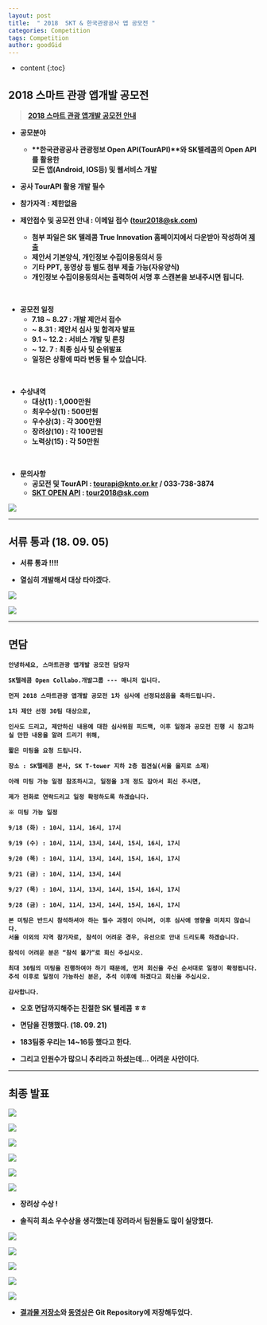 ```yaml
---
layout: post
title:  " 2018  SKT & 한국관광공사 앱 공모전 "
categories: Competition
tags: Competition
author: goodGid
---
```

* content
{:toc}


## 2018 스마트 관광 앱개발 공모전

> <b>[2018 스마트 관광 앱개발 공모전 안내](http://api.visitkorea.or.kr/customer/noticeView.do?notifyNo=43)<b>

* 공모분야
	- **한국관광공사 관광정보 Open API(TourAPI)**와 **SK텔레콤**의 Open API를 활용한 <br> 모든 앱(Android, IOS등) 및 웹서비스 개발 

* 공사 TourAPI 활용 개발 필수 

* 참가자격 : 제한없음 

* 제안접수 및 공모전 안내 : 이메일 접수 (tour2018@sk.com) 
	- 첨부 파일은 SK 텔레콤 True Innovation 홈페이지에서 다운받아 작성하여 [제출](http://www.true-inno.com/sub/noticeView?sSeq=85&sKey=&sWord=&cPage=1&topYn=N)
    - 제안서 기본양식, 개인정보 수집이용동의서 등 
	- 기타 PPT, 동영상 등 별도 첨부 제출 가능(자유양식) 
    - 개인정보 수집이용동의서는 출력하여 서명 후 스캔본을 보내주시면 됩니다. 

<br>

* 공모전 일정 
   - 7.18 ~ 8.27 : 개발 제안서 접수 
   - ~ 8.31 : 제안서 심사 및 합격자 발표 
   - 9.1 ~ 12.2 : 서비스 개발 및 론칭 
   - ~ 12. 7 : 최종 심사 및 순위발표 
   - 일정은 상황에 따라 변동 될 수 있습니다. 

<br>

* 수상내역
    - 대상(1) : 1,000만원
    - 최우수상(1) : 500만원
    - 우수상(3) : 각 300만원
    - 장려상(10) : 각 100만원
    - 노력상(15) : 각 50만원

<br>

* 문의사항
	- 공모전 및 TourAPI : tourapi@knto.or.kr / 033-738-3874 
	- [SKT OPEN API](http://www.true-inno.com/sub/noticeView?sSeq=85&sKey=&sWord=&cPage=1&topYn=N) : tour2018@sk.com 














![](/assets/img/competition/2018_koreatour_app_competition_3.png)


---

## 서류 통과 (18. 09. 05)

* 서류 통과 !!!! 

* 열심히 개발해서 대상 타야겠다.

![](/assets/img/competition/2018_koreatour_app_competition_1.png)

![](/assets/img/competition/2018_koreatour_app_competition_2.png)


---

## 면담 

```
안녕하세요, 스마트관광 앱개발 공모전 담당자

SK텔레콤 Open Collabo.개발그룹 --- 매니저 입니다.

먼저 2018 스마트관광 앱개발 공모전 1차 심사에 선정되셨음을 축하드립니다.

1차 제안 선정 30팀 대상으로,

인사도 드리고, 제안하신 내용에 대한 심사위원 피드백, 이후 일정과 공모전 진행 시 참고하실 만한 내용을 알려 드리기 위해,

짧은 미팅을 요청 드립니다.

장소 : SK텔레콤 본사, SK T-tower 지하 2층 접견실(서울 을지로 소재)

아래 미팅 가능 일정 참조하시고, 일정을 3개 정도 잡아서 회신 주시면,

제가 전화로 연락드리고 일정 확정하도록 하겠습니다.

※ 미팅 가능 일정

9/18 (화) : 10시, 11시, 16시, 17시

9/19 (수) : 10시, 11시, 13시, 14시, 15시, 16시, 17시

9/20 (목) : 10시, 11시, 13시, 14시, 15시, 16시, 17시

9/21 (금) : 10시, 11시, 13시, 14시

9/27 (목) : 10시, 11시, 13시, 14시, 15시, 16시, 17시

9/28 (금) : 10시, 11시, 13시, 14시, 15시, 16시, 17시

본 미팅은 반드시 참석하셔야 하는 필수 과정이 아니며, 이후 심사에 영향을 미치지 않습니다.
서울 이외의 지역 참가자로, 참석이 어려운 경우, 유선으로 안내 드리도록 하겠습니다.

참석이 어려운 분은 “참석 불가”로 회신 주십시오.

최대 30팀의 미팅을 진행하여야 하기 때문에, 먼저 회신을 주신 순서대로 일정이 확정됩니다.
추석 이후로 일정이 가능하신 분은, 추석 이후에 하겠다고 회신을 주십시오.

감사합니다.
```

* 오호 면담까지해주는 친절한 SK 텔레콤 ㅎㅎ

* 면담을 진행했다. (18. 09. 21)

* 183팀중 우리는 14~16등 했다고 한다.

* 그리고 인원수가 많으니 추리라고 하셨는데... 어려운 사안이다.

---

## 최종 발표

![](/assets/img/competition/2018_koreatour_app_competition_4.png)

![](/assets/img/competition/2018_koreatour_app_competition_5.png)

![](/assets/img/competition/2018_koreatour_app_competition_6.png)

![](/assets/img/competition/2018_koreatour_app_competition_7.png)

![](/assets/img/competition/2018_koreatour_app_competition_8.png)

![](/assets/img/competition/2018_koreatour_app_competition_9.png)

* 장려상 수상 !

* 솔직히 최소 우수상을 생각했는데 장려라서 팀원들도 많이 실망했다.

![](/assets/img/competition/2018_koreatour_app_competition_10.png)

![](/assets/img/competition/2018_koreatour_app_competition_11.png)

![](/assets/img/competition/2018_koreatour_app_competition_12.png)

![](/assets/img/competition/2018_koreatour_app_competition_13.png)

![](/assets/img/competition/2018_koreatour_app_competition_14.png)

* [결과물 저장소](https://github.com/team-walkD)와 [동영상](https://github.com/goodGid/goodGid.github.io/blob/master/assets/img/competition/2018_koreatour_app_competition_15.mp4)은 Git Repository에 저장해두었다.